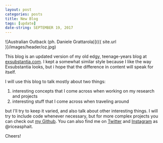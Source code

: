 ```yaml
---
layout: post
categories: posts
title: New Blog
tags: [update]
date-string: SEPTEMBER 19, 2017
---
```


![Australian Outback (ph. Daniele Grattarola)]({{ site.url }}/images/header/oz.jpg)

This blog is an updated version of my old edgy, teenage-years blog at <a href="http://exsubstantia.com">exsubstantia.com</a>.
I kept a somewhat similar style because I like the way Exsubstantia looks, but i hope that the difference in content
will speak for itself.

I will use this blog to talk mostly about two things: 

1. interesting concepts that I come across when working on my research and projects
2. interesting stuff that I come across when traveling around

but I'll try to keep it varied, and also talk about other interesting things. 
I will try to include code whenever necessary, but for more complex projects you can check out [my Github](https://github.com/danielegrattarola).
You can also find me on [Twitter](https://twitter.com/riceasphait) and [Instagram](https://www.instagram.com/riceasphait/) as @riceasphait.

Cheers!
